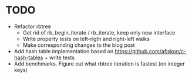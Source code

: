 # TODO

* Refactor rbtree
    * Get rid of rb_begin_iterate / rb_iterate, keep only new interface
    * Write property tests on left-rigth and right-left walks
    * Make corresponding changes to the blog post
* Add hash table implementation based on https://github.com/afiskon/c-hash-tables + write tests
* Add benchmarks. Figure out what rbtree iteration is fastest (on integer keys)
